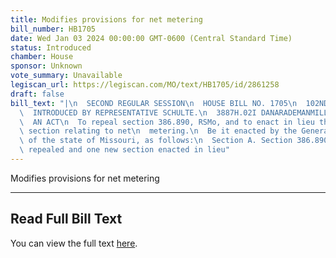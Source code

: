 ```yaml
---
title: Modifies provisions for net metering
bill_number: HB1705
date: Wed Jan 03 2024 00:00:00 GMT-0600 (Central Standard Time)
status: Introduced
chamber: House
sponsor: Unknown
vote_summary: Unavailable
legiscan_url: https://legiscan.com/MO/text/HB1705/id/2861258
draft: false
bill_text: "|\n  SECOND REGULAR SESSION\n  HOUSE BILL NO. 1705\n  102ND GENERAL ASSEMBLY\n\
  \  INTRODUCED BY REPRESENTATIVE SCHULTE.\n  3887H.02I DANARADEMANMILLER,ChiefClerk\n\
  \  AN ACT\n  To repeal section 386.890, RSMo, and to enact in lieu thereof one new\
  \ section relating to net\n  metering.\n  Be it enacted by the General Assembly\
  \ of the state of Missouri, as follows:\n  Section A. Section 386.890, RSMo, is\
  \ repealed and one new section enacted in lieu"
---
```

Modifies provisions for net metering

---

## Read Full Bill Text

You can view the full text [here](https://legiscan.com/MO/text/HB1705/id/2861258).
